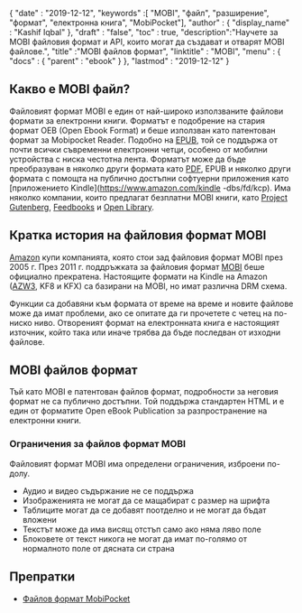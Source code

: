 {
  "date" : "2019-12-12",
  "keywords" :[ "MOBI", "файл", "разширение", "формат", "електронна книга", "MobiPocket"],
  "author" : {
    "display_name" : "Kashif Iqbal"
},
  "draft" : "false",
  "toc" : true,
  "description":"Научете за MOBI файловия формат и API, които могат да създават и отварят MOBI файлове.",
  "title" :"MOBI файлов формат",
  "linktitle" : "MOBI",
  "menu" : {
    "docs" : {
      "parent" : "ebook"
}
},
  "lastmod" : "2019-12-12"
}

## Какво е MOBI файл?

Файловият формат MOBI е един от най-широко използваните файлови формати за електронни книги. Форматът е подобрение на стария формат OEB (Open Ebook Format) и беше използван като патентован формат за Mobipocket Reader. Подобно на [EPUB](/bg/ebook/epub/), той се поддържа от почти всички съвременни електронни четци, особено от мобилни устройства с ниска честотна лента. Форматът може да бъде преобразуван в няколко други формата като [PDF](/bg/pdf/), EPUB и няколко други формата с помощта на публично достъпни софтуерни приложения като [приложението Kindle](https://www.amazon.com/kindle -dbs/fd/kcp). Има няколко компании, които предлагат безплатни MOBI книги, като [Project Gutenberg](https://www.gutenberg.org/), [Feedbooks](http://www.feedbooks.com/) и [Open Library]( https://openlibrary.org/).

## Кратка история на файловия формат MOBI

[Amazon](https://www.amazon.com) купи компанията, която стои зад файловия формат MOBI през 2005 г. През 2011 г. поддръжката за файловия формат [MOBI](/bg/ebook/mobi/) беше официално прекратена. Настоящите формати на Kindle на Amazon ([AZW3](/bg/ebook/azw3/), KF8 и KFX) са базирани на MOBI, но имат различна DRM схема.

Функции са добавяни към формата от време на време и новите файлове може да имат проблеми, ако се опитате да ги прочетете с четец на по-ниско ниво. Отвореният формат на електронната книга е настоящият източник, който така или иначе трябва да бъде последван от изходни файлове.

## MOBI файлов формат

Тъй като MOBI е патентован файлов формат, подробности за неговия формат не са публично достъпни. Той поддържа стандартен HTML и е един от форматите Open eBook Publication за разпространение на електронни книги.

### Ограничения за файлов формат MOBI

Файловият формат MOBI има определени ограничения, изброени по-долу.

* Аудио и видео съдържание не се поддържа
* Изображенията не могат да се мащабират с размер на шрифта
* Таблиците могат да се добавят поотделно и не могат да бъдат вложени
* Текстът може да има висящ отстъп само ако няма ляво поле
* Блоковете от текст никога не могат да имат по-голямо от нормалното поле от дясната си страна

## Препратки

* [Файлов формат MobiPocket](https://web.archive.org/web/20160414103204/http://www.mobipocket.com/dev/article.asp?BaseFolder#prcgen&File#mobiformat.htm)

